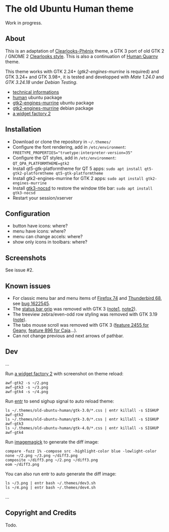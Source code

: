 # The old Ubuntu Human theme

Work in progress.

## About

This is an adaptation of [Clearlooks-Phénix](https://github.com/jpfleury/clearlooks-phenix) theme, a GTK 3 port of old GTK 2 / GNOME 2 [Clearlooks style](https://en.wikipedia.org/wiki/Clearlooks). This is also a continuation of [Human Quarny](https://www.mate-look.org/p/1013593/) theme.

This theme works with GTK 2.24+ (*gtk2-engines-murrine* is required) and GTK 3.24+ and GTK 3.98+, it is tested and developped with *Mate 1.24.0* and *GTK 3.24.18* under *Debian Testing*.

* [technical informations](https://github.com/mk-fg/clearlooks-phenix-humanity)
* [human](https://packages.ubuntu.com/search?keywords=human) ubuntu package
* [gtk2-engines-murrine](https://packages.ubuntu.com/search?keywords=gtk2-engines-murrine) ubuntu package
* [gtk2-engines-murrine](https://packages.debian.org/search?keywords=gtk2-engines-murrine) debian package
* [a widget factory 2](https://github.com/luigifab/awf)

## Installation

* Download or clone the repository in `~/.themes/`
* Configure the font rendering, add in `/etc/environment`: `FREETYPE_PROPERTIES="truetype:interpreter-version=35"`
* Configure the QT styles, add in `/etc/environment`: `QT_QPA_PLATFORMTHEME=gtk2`
* Install qt5-gtk-platformtheme for QT 5 apps: `sudo apt install qt5-gtk2-platformtheme qt5-gtk-platformtheme`
* Install gtk2-engines-murrine for GTK 2 apps: `sudo apt install gtk2-engines-murrine`
* Install [gtk3-nocsd](https://github.com/PCMan/gtk3-nocsd) to restore the window title bar: `sudo apt install gtk3-nocsd`
* Restart your session/xserver

## Configuration

* button have icons: where?
* menu have icons: where?
* menu can change accels: where?
* show only icons in toolbars: where?

## Screenshots

See issue #2.

## Known issues

* For classic menu bar and menu items of [Firefox 74](https://www.mozilla.org/firefox) and [Thunderbird 68](https://www.mozilla.org/thunderbird), see [bug 1622545](https://bugzilla.mozilla.org/show_bug.cgi?id=1622545).
* The [status bar grip](https://developer.gnome.org/gtk2/stable/GtkStatusbar.html) was removed with GTK 3 ([note1](https://developer.gnome.org/gtk3/stable/ch26s02.html#id-1.6.3.4.17), [note2](https://developer.gnome.org/gtk3/stable/GtkWindow.html#gtk-window-set-has-resize-grip)).
* The treeview zebra/even-odd row styling was removed with GTK 3.19 ([note](https://gitlab.gnome.org/GNOME/gtk/issues/581#note_746153)).
* The tabs mouse scroll was removed with GTK 3 ([feature 2455 for Geany](https://github.com/geany/geany/issues/2455), [feature 896 for Caja](https://github.com/mate-desktop/caja/issues/896)...).
* Can not change previous and next arrows of pathbar.

## Dev

...

Run [a widget factory 2](https://github.com/luigifab/awf) with screenshot on theme reload:
```
awf-gtk2 -s ~/2.png
awf-gtk3 -s ~/3.png
awf-gtk4 -s ~/4.png
```

Run [entr](https://github.com/clibs/entr) to send sighup signal to auto reload theme:
```
ls ~/.themes/old-ubuntu-human/gtk-3.0/*.css | entr killall -s SIGHUP awf-gtk2
ls ~/.themes/old-ubuntu-human/gtk-3.0/*.css | entr killall -s SIGHUP awf-gtk3
ls ~/.themes/old-ubuntu-human/gtk-4.0/*.css | entr killall -s SIGHUP awf-gtk4
```

Run [imagemagick](https://imagemagick.org) to generate the diff image:
```
compare -fuzz 1% -compose src -highlight-color blue -lowlight-color none ~/2.png ~/3.png ~/diff3.png
composite ~/diff3.png ~/2.png ~/diff3.png
eom ~/diff3.png
```

You can also run entr to auto generate the diff image:
```
ls ~/3.png | entr bash ~/.themes/dev3.sh
ls ~/4.png | entr bash ~/.themes/dev4.sh
```

...

## Copyright and Credits

Todo.
